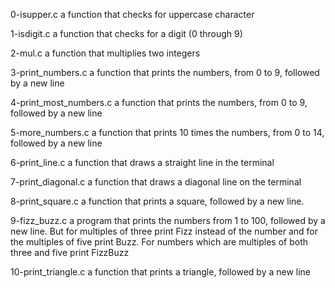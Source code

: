 0-isupper.c  a function that checks for uppercase character

1-isdigit.c a function that checks for a digit (0 through 9)

2-mul.c a function that multiplies two integers

3-print_numbers.c a function that prints the numbers, from 0 to 9, followed by a new line

4-print_most_numbers.c a function that prints the numbers, from 0 to 9, followed by a new line

5-more_numbers.c  a function that prints 10 times the numbers, from 0 to 14, followed by a new line

6-print_line.c a function that draws a straight line in the terminal

7-print_diagonal.c  a function that draws a diagonal line on the terminal

8-print_square.c a function that prints a square, followed by a new line.

9-fizz_buzz.c a program that prints the numbers from 1 to 100, followed by a new line. But for multiples of three print Fizz instead of the number and for the multiples of five print Buzz. For numbers which are multiples of both three and five print FizzBuzz

10-print_triangle.c a function that prints a triangle, followed by a new line
